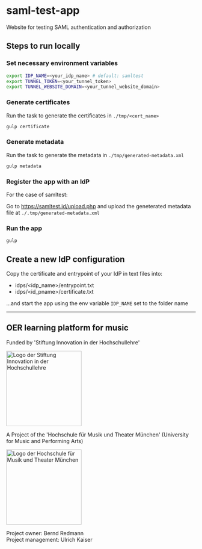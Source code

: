 # saml-test-app

Website for testing SAML authentication and authorization

## Steps to run locally

### Set necessary environment variables

~~~sh
export IDP_NAME=<your_idp_name> # default: samltest
export TUNNEL_TOKEN=<your_tunnel_token>
export TUNNEL_WEBSITE_DOMAIN=<your_tunnel_website_domain>
~~~

### Generate certificates

Run the task to generate the certificates in `./tmp/<cert_name>`

~~~sh
gulp certificate
~~~

### Generate metadata

Run the task to generate the metadata in `./tmp/generated-metadata.xml`

~~~sh
gulp metadata
~~~

### Register the app with an IdP

For the case of samltest:

Go to https://samltest.id/upload.php and upload the geneterated metadata file at `./.tmp/generated-metadata.xml`


### Run the app

~~~
gulp
~~~

## Create a new IdP configuration

Copy the certificate and entrypoint of your IdP in text files into:

* idps/<idp_name>/entrypoint.txt
* idps/<id_pname>/certificate.txt

...and start the app using the env variable `IDP_NAME` set to the folder name

---

## OER learning platform for music

Funded by 'Stiftung Innovation in der Hochschullehre'

<img src="https://stiftung-hochschullehre.de/wp-content/uploads/2020/07/logo_stiftung_hochschullehre_screenshot.jpg)" alt="Logo der Stiftung Innovation in der Hochschullehre" width="200"/>

A Project of the 'Hochschule für Musik und Theater München' (University for Music and Performing Arts)

<img src="https://upload.wikimedia.org/wikipedia/commons/d/d8/Logo_Hochschule_f%C3%BCr_Musik_und_Theater_M%C3%BCnchen_.png" alt="Logo der Hochschule für Musik und Theater München" width="200"/>

Project owner: Bernd Redmann\
Project management: Ulrich Kaiser
